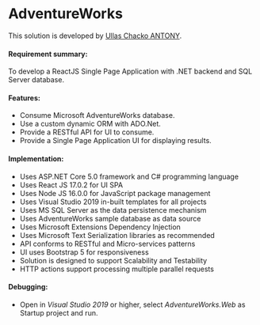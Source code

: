 # AdventureWorks

This solution is developed by [Ullas Chacko ANTONY](https://www.google.com/search?q=Ullas+Chacko+Antony).


#### Requirement summary: ####

To develop a ReactJS Single Page Application with .NET backend and SQL Server database.


#### Features: ####

* Consume Microsoft AdventureWorks database.
* Use a custom dynamic ORM with ADO.Net. 
* Provide a RESTful API for UI to consume.
* Provide a Single Page Application UI for displaying results. 


#### Implementation: ####

* Uses ASP.NET Core 5.0 framework and C# programming language
* Uses React JS 17.0.2 for UI SPA
* Uses Node JS 16.0.0 for JavaScript package management
* Uses Visual Studio 2019 in-built templates for all projects
* Uses MS SQL Server as the data persistence mechanism
* Uses AdventureWorks sample database as data source
* Uses Microsoft Extensions Dependency Injection
* Uses Microsoft Text Serialization libraries as recommended
* API conforms to RESTful and Micro-services patterns
* UI uses Bootstrap 5 for responsiveness
* Solution is designed to support Scalability and Testability
* HTTP actions support processing multiple parallel requests


#### Debugging: ####

* Open in _Visual Studio 2019_ or higher, select _AdventureWorks.Web_ as Startup project and run.
